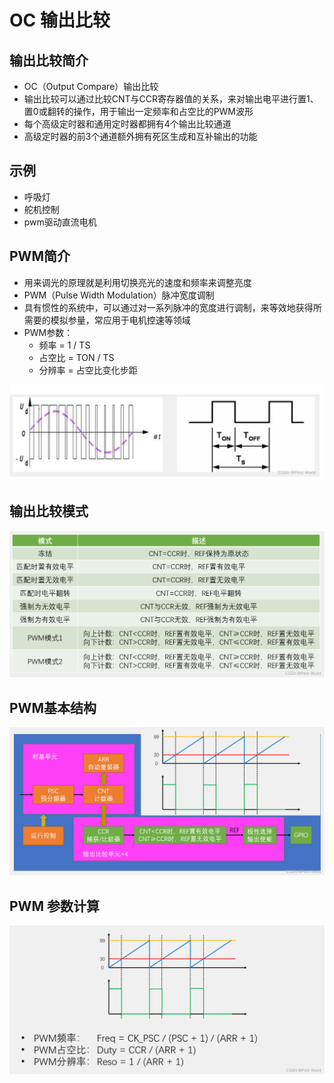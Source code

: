 # OC 输出比较



## 输出比较简介

+ OC（Output Compare）输出比较
+ 输出比较可以通过比较CNT与CCR寄存器值的关系，来对输出电平进行置1、置0或翻转的操作，用于输出一定频率和占空比的PWM波形
+ 每个高级定时器和通用定时器都拥有4个输出比较通道
+ 高级定时器的前3个通道额外拥有死区生成和互补输出的功能



## 示例

+ 呼吸灯
+ 舵机控制
+ pwm驱动直流电机





## PWM简介

+ 用来调光的原理就是利用切换亮光的速度和频率来调整亮度
+ PWM（Pulse Width Modulation）脉冲宽度调制
+ 具有惯性的系统中，可以通过对一系列脉冲的宽度进行调制，来等效地获得所需要的模拟参量，常应用于电机控速等领域
+ PWM参数：
  + 频率 = 1 / TS 
  + 占空比 = TON / TS 
  + 分辨率 = 占空比变化步距

![pwm](..//images/中断/pwm.jpg)

## 输出比较模式

![输出比较模式](../images/中断/输出比较模式.png)

## PWM基本结构

![pwm结构图](../images/中断/pwm结构图.png)

## PWM 参数计算

![pwm参数计算](../images/中断/pwm参数计算.png)

